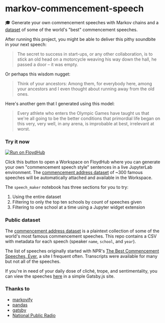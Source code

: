 # markov-commencement-speech
🎓 Generate your own commencement speeches with Markov chains and a [dataset](https://floydhub.com/whatrocks/datasets/commencement) of some of the world's "best" commencement speeches. 

After running this project, you might be able to deliver this pithy soundbite in your next speech:

> The secret to success in start-ups, or any other collaboration, is to stick an old head on a motorcycle weaving his way down the hall, he passed a door – it was empty.

Or perhaps this wisdom nugget:

>Think of your ancestors: Among them, for everybody here, among your ancestors and I even thought about running away from the old ones.

Here's another gem that I generated using this model:

> Every athlete who enters the Olympic Games have taught us that we're all going to be the better conditions that primordial life began on this very, very well, in any arena, is improbable at best, irrelevant at worst.

### Try it now

[![Run on FloydHub](https://static.floydhub.com/button/button.svg)](https://floydhub.com/run?template=https://github.com/whatrocks/markov-commencement-speech)

Click this button to open a Workspace on FloydHub where you can generate your own "commencement speech style" sentences in a live JupyterLab environment. The [commencement address dataset](https://floydhub.com/whatrocks/datasets/commencement) of ~300 famous speeches will be automatically attached and available in the Workspace.

The `speech_maker` notebook has three sections for you to try:

1. Using the entire dataset
2. Filtering to only the top ten schools by count of speeches given
3. Filtering to one school at a time using a Jupyter widget extension

### Public dataset

The [commencement address dataset](https://floydhub.com/whatrocks/datasets/commencement) is a plaintext collection of some of the world's most famous commencement speeches. This repo contains a CSV with metadata for each speech (speaker `name`, `school`, and `year`).

The list of speeches originally started with NPR's [The Best Commencement Speeches, Ever](https://apps.npr.org/commencement/), a site I frequent often. Transcripts were available for many but not all of the speeches.

If you're in need of your daily dose of cliché, trope, and sentimentality, you can view the speeches [here](https://whatrocks.github.io/commencement-db/) in a simple Gatsby.js site.

### Thanks to

* [markovify](https://github.com/jsvine/markovify)
* [pandas](https://pandas.pydata.org/)
* [gatsby](https://www.gatsbyjs.org/)
* [National Public Radio](https://www.npr.org/)
